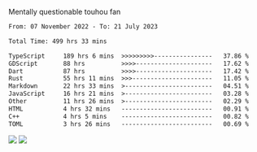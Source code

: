 Mentally questionable touhou fan



<!--START_SECTION:waka-->

```txt
From: 07 November 2022 - To: 21 July 2023

Total Time: 499 hrs 33 mins

TypeScript     189 hrs 6 mins  >>>>>>>>>----------------   37.86 %
GDScript       88 hrs          >>>>---------------------   17.62 %
Dart           87 hrs          >>>>---------------------   17.42 %
Rust           55 hrs 11 mins  >>>----------------------   11.05 %
Markdown       22 hrs 33 mins  >------------------------   04.51 %
JavaScript     16 hrs 21 mins  >------------------------   03.28 %
Other          11 hrs 26 mins  >------------------------   02.29 %
HTML           4 hrs 32 mins   -------------------------   00.91 %
C++            4 hrs 5 mins    -------------------------   00.82 %
TOML           3 hrs 26 mins   -------------------------   00.69 %
```

<!--END_SECTION:waka-->

![](https://posei.me/horse_going_hard.gif)
![](https://posei.me/horse_going_hard.gif)
